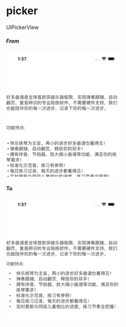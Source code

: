 # picker
UIPickerView



##### From

![from](https://raw.githubusercontent.com/ForStackO/picker/master/src/A.png)


#### To

![to](https://raw.githubusercontent.com/ForStackO/picker/master/src/B.png)
